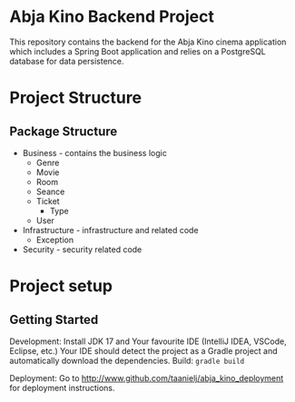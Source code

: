 # Abja Kino Backend Project

This repository contains the backend for the Abja Kino cinema application which includes a Spring Boot application and relies on a PostgreSQL database for data persistence.

# Project Structure

## Package Structure
* Business - contains the business logic
    * Genre
    * Movie
    * Room
    * Seance
    * Ticket
        * Type
    * User
* Infrastructure - infrastructure and related code
    * Exception
* Security - security related code

# Project setup

## Getting Started
Development: Install JDK 17 and Your favourite IDE (IntelliJ IDEA, VSCode, Eclipse, etc.)
Your IDE should detect the project as a Gradle project and automatically download the dependencies.
Build: `gradle build`

Deployment: Go to http://www.github.com/taanielj/abja_kino_deployment for deployment instructions.